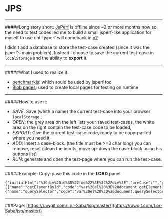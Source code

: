 # JPS 
__________________________

#####Long story short: 
[JsPerf](https://jsperf.com/) is offline since ~2 or more months now so, the need to test codes led me to build a small jsperf-like application for myself to use until jsperf will comeback in [v2](https://github.com/jsperf/jsperf.com)

I didn't add a database to store the test-case created (since it was the jsperf's main problem), 
Instead I choose to save the current test-case in `localStorage` and the ability to **export** it. 

__________________________
#####What I used to realize it:
 - [benchmarkjs](https://benchmarkjs.com/): which sould be used by jsperf too
 - [Blob pages](https://developer.mozilla.org/en-US/docs/Web/API/Blob): used to create local pages for testing on runtime
 
__________________________
#####How to use it:
 - _SAVE_: Save (whith a name) the current test-case into your browser `localStorage` ,
 - _OPEN_: the grey area on the left lists your saved test-cases, the white area on the right contain the test-case code to be loaded,
 - _EXPORT_: Give the current test-case code, ready to be copy-pasted where you need it,
 - _ADD_: Insert a case-block. (the title must be >=3 char long)  you can remove, reset (clean the inputs, move up-down the case-block using his buttons list)
 - _RUN_: generate and open the test-page where you can run the test-case.


__________________________
#####Example:
Copy-pase this code in the **LOAD** panel 
```
{"initialHtml":"%3Cdiv%20id%3D%22foo%22%3E%3C%2Fdiv%3E","preCase":"","postCase":"","cases":[{"name":"getElementById","code":"var%20el%20%3D%20document.getElementById(%22foo%22)%3B"},{"name":"querySelector","code":"var%20el%20%3D%20document.querySelector(%22%23foo%22)%3B"}]}
```
__________________________
###Page: [https://rawgit.com/Lor-Saba/jsp/master/](https://rawgit.com/Lor-Saba/jsp/master/)
